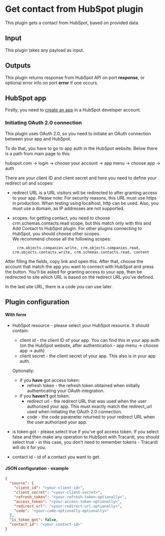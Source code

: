 # Get contact from HubSpot plugin

This plugin gets a contact from HubSpot, based on provided data.

## Input
This plugin takes any payload as input.

## Outputs
This plugin returns response from HubSpot API on port **response**, or optional
error info on port **error** if one occurs.

## HubSpot app
Firstly, you need to [create an app](https://legacydocs.hubspot.com/docs/faq/how-do-i-create-an-app-in-hubspot) in 
a HubSpot developer account.

### Initiating OAuth 2.0 connection
This plugin uses OAuth 2.0, so you need to initiate an OAuth connection between your app and HubSpot.

To do that, you have to go to app auth in the HubSpot website. Below there is a path from main page to 
this:

hubspot.com -> login -> choose your account -> app menu -> choose app -> auth 

There are your client ID and client secret and here you need to define your redirect url and scopes:

* redirect URL is a URL visitors will be redirected to after granting access to your app. Please note: For 
  security reasons, this URL must use https in production. When testing using localhost, http can be used. 
  Also, you must use a domain, as IP addresses are not supported.
  
* scopes: for getting contact, you need to choose crm.schemas.contacts.read scope, but this match only with this 
  and Add Contact to HubSpot plugin. For other plugins connecting to HubSpot, you should choose other scopes.   
  We recommend choose all the following scopes: 
  
        crm.objects.companies.write, crm.objects.companies.read, crm.objects.contacts.write, crm.schemas.contacts.read, content


After filling the fields, copy link and open this. After that, choose the account that match the app you want to
connect with HubSpot and press the button. You'll be asked for granting access to your app, then be redirected to 
site which URL is based on the redirect URL you've defined. 

In the last site URL, there is a code you can use later.


## Plugin configuration

#### With form
* HubSpot resource - please select your HubSpot resource. It should contain: 
    * client id - the client ID of your app. You can find this in your app auth (on the HubSpot 
      website, after authentication - app menu -> choose app -> auth)
    * client secret - the client secret of your app. This also is in your app auth.
  
  Optionally:
    * if you **have** got access token:
      * refresh token - the refresh token obtained when initially authenticating your OAuth integration.
    * if you **haven't** got token:
      * redirect url - the redirect URL that was used when the user authorized your app. This must exactly match 
        the redirect_url used when initiating the OAuth 2.0 connection.
      * code - the code parameter returned to your redirect URL when the user authorized your app.
* is token got - please select true if you've got access token. If you select false and then make any operation 
  to HubSpot with Tracardi, you should select true - in this case, you don't need to remember tokens - Tracardi
  will do it for you.
* contact id - id of a contact you want to get.

#### JSON configuration - example

```json
{
  "source": {
    "client_id": "<your-client-id>",
    "client_secret": "<your-client-secret>",
    "refresh_token": "<your-refresh-token-optionally>",
    "access_token": "<your-access-token-optionally>",
    "redirect_url": "<your-redirect-url-optionally>",
    "code": "<your-code-optionally-optionally>"
  },
  "is_token_got": false,
  "contact_id": "<your-contact-id>"
}
```
